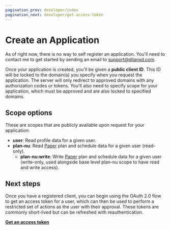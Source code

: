 ```yaml
---
pagination_prev: developer/index
pagination_next: developer/get-access-token
---
```


# Create an Application

As of right now, there is no way to self register an application. You'll need to contact me to get started by sending an email to [support@dilanxd.com](mailto:support@dilanxd.com?subject=App%20Client%20Request).

Once your application is created, you'll be given a **public client ID**. This ID will be locked to the domain(s) you specify when you request the application. The server will only redirect to approved domains with any authorization codes or tokens. You'll also need to specify scope for your application, which must be approved and are also locked to specified domains.

## Scope options

These are scopes that are publicly available upon request for your application:

- **user**: Read profile data for a given user.
- **plan-nu**: Read [Paper](/paper/develop) plan and schedule data for a given user (read-only).
  - **plan-nu:write**: Write [Paper](/paper/develop) plan and schedule data for a given user (write-only, used alongside base level plan-nu scope to have read and write access).

## Next steps

Once you have a registered client, you can begin using the OAuth 2.0 flow to get an access token for a user, which can then be used to perform a restricted set of actions as the user with their approval. These tokens are commonly short-lived but can be refreshed with reauthentication.

**[Get an access token](./get-access-token.mdx)**
